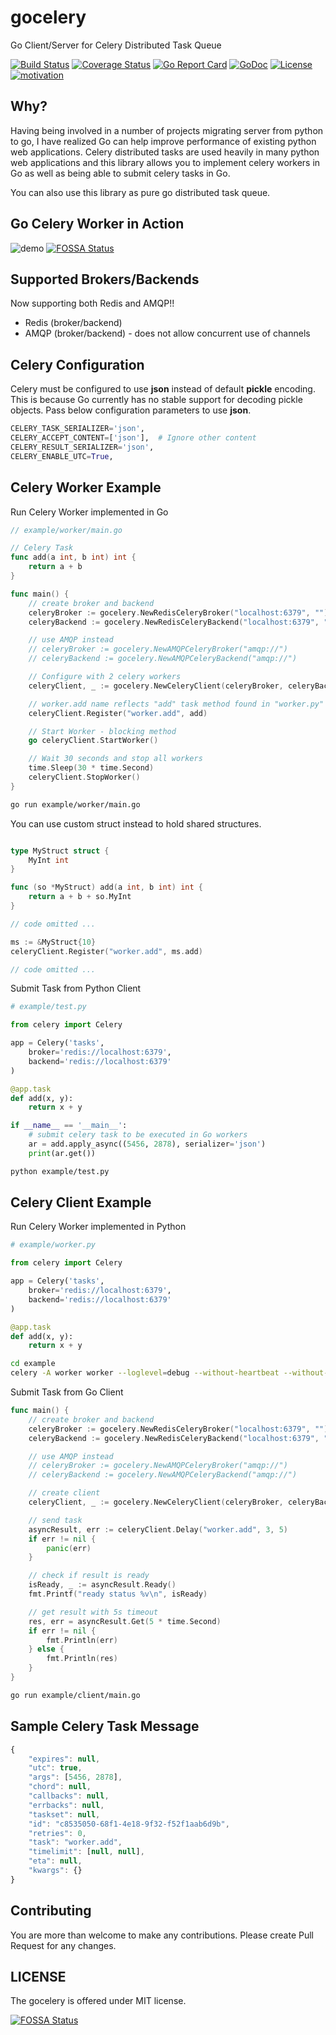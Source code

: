 # gocelery

Go Client/Server for Celery Distributed Task Queue

[![Build Status](https://travis-ci.org/shicky/gocelery.svg?branch=master)](https://travis-ci.org/shicky/gocelery)
[![Coverage Status](https://coveralls.io/repos/github/shicky/gocelery/badge.svg?branch=master)](https://coveralls.io/github/shicky/gocelery?branch=master)
[![Go Report Card](https://goreportcard.com/badge/github.com/shicky/gocelery)](https://goreportcard.com/report/github.com/shicky/gocelery)
[![GoDoc](https://godoc.org/github.com/shicky/gocelery?status.svg)](https://godoc.org/github.com/shicky/gocelery)
[![License](https://img.shields.io/badge/license-MIT-blue.svg)](https://github.com/shicky/gocelery/blob/master/LICENSE)
[![motivation](https://img.shields.io/badge/made%20with-%E2%99%A1-ff69b4.svg)](https://github.com/shicky/gocelery)

## Why?

Having being involved in a number of projects migrating server from python to go, I have realized Go can help improve performance of existing python web applications.
Celery distributed tasks are used heavily in many python web applications and this library allows you to implement celery workers in Go as well as being able to submit celery tasks in Go.

You can also use this library as pure go distributed task queue.

## Go Celery Worker in Action

![demo](https://raw.githubusercontent.com/shicky/gocelery/master/demo.gif)
[![FOSSA Status](https://app.fossa.io/api/projects/git%2Bgithub.com%2Fgocelery%2Fgocelery.svg?type=shield)](https://app.fossa.io/projects/git%2Bgithub.com%2Fgocelery%2Fgocelery?ref=badge_shield)

## Supported Brokers/Backends

Now supporting both Redis and AMQP!!

* Redis (broker/backend)
* AMQP (broker/backend) - does not allow concurrent use of channels

## Celery Configuration

Celery must be configured to use **json** instead of default **pickle** encoding.
This is because Go currently has no stable support for decoding pickle objects.
Pass below configuration parameters to use **json**.

```python
CELERY_TASK_SERIALIZER='json',
CELERY_ACCEPT_CONTENT=['json'],  # Ignore other content
CELERY_RESULT_SERIALIZER='json',
CELERY_ENABLE_UTC=True,
```

## Celery Worker Example

Run Celery Worker implemented in Go

```go
// example/worker/main.go

// Celery Task
func add(a int, b int) int {
	return a + b
}

func main() {
    // create broker and backend
	celeryBroker := gocelery.NewRedisCeleryBroker("localhost:6379", "")
    celeryBackend := gocelery.NewRedisCeleryBackend("localhost:6379", "")

    // use AMQP instead
    // celeryBroker := gocelery.NewAMQPCeleryBroker("amqp://")
    // celeryBackend := gocelery.NewAMQPCeleryBackend("amqp://")

	// Configure with 2 celery workers
	celeryClient, _ := gocelery.NewCeleryClient(celeryBroker, celeryBackend, 2)

	// worker.add name reflects "add" task method found in "worker.py"
	celeryClient.Register("worker.add", add)

    // Start Worker - blocking method
	go celeryClient.StartWorker()

    // Wait 30 seconds and stop all workers
	time.Sleep(30 * time.Second)
	celeryClient.StopWorker()
}
```
```bash
go run example/worker/main.go
```

You can use custom struct instead to hold shared structures.

```go

type MyStruct struct {
	MyInt int
}

func (so *MyStruct) add(a int, b int) int {
	return a + b + so.MyInt
}

// code omitted ...

ms := &MyStruct{10}
celeryClient.Register("worker.add", ms.add)

// code omitted ...
```


Submit Task from Python Client
```python
# example/test.py

from celery import Celery

app = Celery('tasks',
    broker='redis://localhost:6379',
    backend='redis://localhost:6379'
)

@app.task
def add(x, y):
    return x + y

if __name__ == '__main__':
    # submit celery task to be executed in Go workers
    ar = add.apply_async((5456, 2878), serializer='json')
    print(ar.get())
```

```bash
python example/test.py
```

## Celery Client Example

Run Celery Worker implemented in Python

```python
# example/worker.py

from celery import Celery

app = Celery('tasks',
    broker='redis://localhost:6379',
    backend='redis://localhost:6379'
)

@app.task
def add(x, y):
    return x + y
```

```bash
cd example
celery -A worker worker --loglevel=debug --without-heartbeat --without-mingle
```

Submit Task from Go Client

```go
func main() {
    // create broker and backend
	celeryBroker := gocelery.NewRedisCeleryBroker("localhost:6379", "")
    celeryBackend := gocelery.NewRedisCeleryBackend("localhost:6379", "")

    // use AMQP instead
    // celeryBroker := gocelery.NewAMQPCeleryBroker("amqp://")
    // celeryBackend := gocelery.NewAMQPCeleryBackend("amqp://")

    // create client
	celeryClient, _ := gocelery.NewCeleryClient(celeryBroker, celeryBackend, 0)

    // send task
	asyncResult, err := celeryClient.Delay("worker.add", 3, 5)
	if err != nil {
		panic(err)
	}

    // check if result is ready
	isReady, _ := asyncResult.Ready()
	fmt.Printf("ready status %v\n", isReady)

    // get result with 5s timeout
	res, err = asyncResult.Get(5 * time.Second)
	if err != nil {
		fmt.Println(err)
	} else {
        fmt.Println(res)
    }
}
```

```bash
go run example/client/main.go
```

## Sample Celery Task Message

```javascript
{
    "expires": null,
    "utc": true,
    "args": [5456, 2878],
    "chord": null,
    "callbacks": null,
    "errbacks": null,
    "taskset": null,
    "id": "c8535050-68f1-4e18-9f32-f52f1aab6d9b",
    "retries": 0,
    "task": "worker.add",
    "timelimit": [null, null],
    "eta": null,
    "kwargs": {}
}
```

## Contributing

You are more than welcome to make any contributions.
Please create Pull Request for any changes.

## LICENSE

The gocelery is offered under MIT license.


[![FOSSA Status](https://app.fossa.io/api/projects/git%2Bgithub.com%2Fgocelery%2Fgocelery.svg?type=large)](https://app.fossa.io/projects/git%2Bgithub.com%2Fgocelery%2Fgocelery?ref=badge_large)